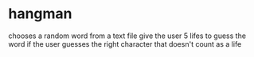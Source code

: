 # hangman
chooses a random word from a text file
give the user 5 lifes to guess the word
if the user guesses the right character that doesn't count as a life
